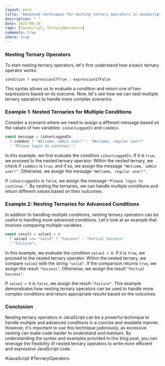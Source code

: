 ```yaml
---
layout: post
title: "Advanced techniques for nesting ternary operators in JavaScript"
description: " "
date: 2023-09-19
tags: [JavaScript, TernaryOperators]
comments: true
share: true
---
```


### Nesting Ternary Operators

To start nesting ternary operators, let's first understand how a basic ternary operator works:

```
condition ? expressionIfTrue : expressionIfFalse
```

This syntax allows us to evaluate a condition and return one of two expressions based on its outcome. Now, let's see how we can nest multiple ternary operators to handle more complex scenarios.

### Example 1: Nested Ternaries for Multiple Conditions

Consider a scenario where we need to assign a different message based on the values of two variables: `isUserLoggedIn` and `isAdmin`.

```javascript
const message = isUserLoggedIn
  ? isAdmin ? "Welcome, admin user!" : "Welcome, regular user!"
  : "Please login to continue.";
```

In this example, we first evaluate the condition `isUserLoggedIn`. If it is `true`, we proceed to the nested ternary operator. Within the nested ternary, we check if `isAdmin` is `true`, and if so, we assign the message `"Welcome, admin user!"`. Otherwise, we assign the message `"Welcome, regular user!"`.

If `isUserLoggedIn` is `false`, we assign the message `"Please login to continue."`. By nesting the ternaries, we can handle multiple conditions and return different values based on their outcomes.

### Example 2: Nesting Ternaries for Advanced Conditions

In addition to handling multiple conditions, nesting ternary operators can be useful in handling more advanced conditions. Let's look at an example that involves comparing multiple variables.

```javascript
const result = value1 > 0
  ? value2 === "valid" ? "Success" : "Partial Success"
  : "Failure";
```

In this example, we evaluate the condition `value1 > 0`. If it is `true`, we proceed to the nested ternary operator. Within the nested ternary, we compare `value2` with the string `"valid"`. If the comparison returns `true`, we assign the result `"Success"`. Otherwise, we assign the result `"Partial Success"`.

If `value1 > 0` is `false`, we assign the result `"Failure"`. This example demonstrates how nesting ternary operators can be used to handle more complex conditions and return appropriate results based on the outcomes.

### Conclusion

Nesting ternary operators in JavaScript can be a powerful technique to handle multiple and advanced conditions in a concise and readable manner. However, it's important to use this technique judiciously, as excessive nesting can make code harder to understand and maintain. By understanding the syntax and examples provided in this blog post, you can leverage the flexibility of nested ternary operators to write more efficient and expressive JavaScript code.

#JavaScript #TernaryOperators